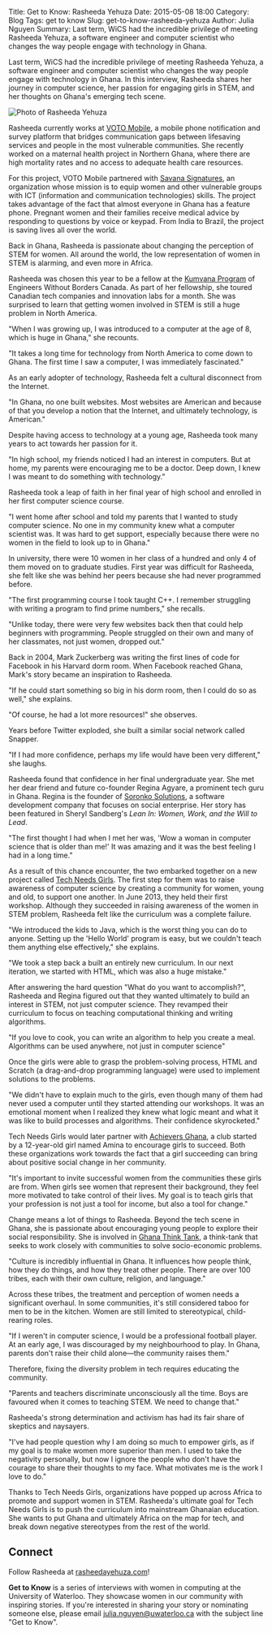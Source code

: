 Title: Get to Know: Rasheeda Yehuza
Date: 2015-05-08 18:00
Category: Blog
Tags: get to know
Slug: get-to-know-rasheeda-yehuza
Author: Julia Nguyen
Summary: Last term, WiCS had the incredible privilege of meeting Rasheeda Yehuza, a software engineer and computer scientist who changes the way people engage with technology in Ghana.

Last term, WiCS had the incredible privilege of meeting Rasheeda Yehuza, a software engineer and computer scientist who changes the way people engage with technology in Ghana. In this interview, Rasheeda shares her journey in computer science, her passion for engaging girls in STEM, and her thoughts on Ghana's emerging tech scene.

![Photo of Rasheeda Yehuza](http://i725.photobucket.com/albums/ww252/itsjulianguyen/rasheeda_yehuza_zpsmotg82t4.png "Rasheeda Yehuza")

Rasheeda currently works at [VOTO Mobile](https://www.votomobile.org), a mobile phone notification and survey platform that bridges communication gaps between lifesaving services and people in the most vulnerable communities. She recently worked on a maternal health project in Northern Ghana, where there are high mortality rates and no access to adequate health care resources.

For this project, VOTO Mobile partnered with [Savana Signatures](http://savsign.org), an organization whose mission is to equip women and other vulnerable groups with ICT (information and communication technologies) skills. The project takes advantage of the fact that almost everyone in Ghana has a feature phone. Pregnant women and their families receive medical advice by responding to questions by voice or keypad. From India to Brazil, the project is saving lives all over the world.

Back in Ghana, Rasheeda is passionate about changing the perception of STEM for women. All around the world, the low representation of women in STEM is alarming, and even more in Africa.

Rasheeda was chosen this year to be a fellow at the [Kumvana Program](http://kumvana.ewb.ca) of Engineers Without Borders Canada. As part of her fellowship, she toured Canadian tech companies and innovation labs for a month. She was surprised to learn that getting women involved in STEM is still a huge problem in North America.

"When I was growing up, I was introduced to a computer at the age of 8, which is huge in Ghana," she recounts.

"It takes a long time for technology from North America to come down to Ghana. The first time I saw a computer, I was immediately fascinated."

As an early adopter of technology, Rasheeda felt a cultural disconnect from the Internet.

"In Ghana, no one built websites. Most websites are American and because of that you develop a notion that the Internet, and ultimately technology, is American."

Despite having access to technology at a young age, Rasheeda took many years to act towards her passion for it.

"In high school, my friends noticed I had an interest in computers. But at home, my parents were encouraging me to be a doctor. Deep down, I knew I was meant to do something with technology."

Rasheeda took a leap of faith in her final year of high school and enrolled in her first computer science course.

"I went home after school and told my parents that I wanted to study computer science. No one in my community knew what a computer scientist was. It was hard to get support, especially because there were no women in the field to look up to in Ghana."

In university, there were 10 women in her class of a hundred and only 4 of them moved on to graduate studies. First year was difficult for Rasheeda, she felt like she was behind her peers because she had never programmed before.

"The first programming course I took taught C++. I remember struggling with writing a program to find prime numbers," she recalls.

"Unlike today, there were very few websites back then that could help beginners with programming. People struggled on their own and many of her classmates, not just women, dropped out."

Back in 2004, Mark Zuckerberg was writing the first lines of code for Facebook in his Harvard dorm room. When Facebook reached Ghana, Mark's story became an inspiration to Rasheeda.

"If he could start something so big in his dorm room, then I could do so as well," she explains.

"Of course, he had a lot more resources!" she observes.

Years before Twitter exploded, she built a similar social network called Snapper.

"If I had more confidence, perhaps my life would have been very different," she laughs.

Rasheeda found that confidence in her final undergraduate year. She met her dear friend and future co-founder Regina Agyare, a prominent tech guru in Ghana. Regina is the founder of [Soronko Solutions](http://www.soronkosolutions.com), a software development company that focuses on social enterprise. Her story has been featured in Sheryl Sandberg's *Lean In: Women, Work, and the Will to Lead*.

"The first thought I had when I met her was, 'Wow a woman in computer science that is older than me!' It was amazing and it was the best feeling I had in a long time."

As a result of this chance encounter, the two embarked together on a new project called [Tech Needs Girls](http://www.soronkosolutions.com/tng.html). The first step for them was to raise awareness of computer science by creating a community for women, young and old, to support one another.
In June 2013, they held their first workshop. Although they succeeded in raising awareness of the women in STEM problem, Rasheeda felt like the curriculum was a complete failure.

"We introduced the kids to Java, which is the worst thing you can do to anyone. Setting up the 'Hello World' program is easy, but we couldn't teach them anything else effectively," she explains.

"We took a step back a built an entirely new curriculum. In our next iteration, we started with HTML, which was also a huge mistake."

After answering the hard question "What do you want to accomplish?", Rasheeda and Regina figured out that they wanted ultimately to build an interest in STEM, not just computer science. They revamped their curriculum to focus on teaching computational thinking and writing algorithms.

"If you love to cook, you can write an algorithm to help you create a meal. Algorithms can be used anywhere, not just in computer science"

Once the girls were able to grasp the problem-solving process, HTML and Scratch (a drag-and-drop programming language) were used to implement solutions to the problems.

"We didn't have to explain much to the girls, even though many of them had never used a computer until they started attending our workshops. It was an emotional moment when I realized they knew what logic meant and what it was like to build processes and algorithms. Their confidence skyrocketed."

Tech Needs Girls would later partner with [Achievers Ghana](http://achieversghana.org), a club started by a 12-year-old girl named Amina to encourage girls to succeed. Both these organizations work towards the fact that a girl succeeding can bring about positive social change in her community.

"It's important to invite successful women from the communities these girls are from. When girls see women that represent their background, they feel more motivated to take control of their lives. My goal is to teach girls that your profession is not just a tool for income, but also a tool for change."

Change means a lot of things to Rasheeda. Beyond the tech scene in Ghana, she is passionate about encouraging young people to explore their social responsibility. She is involved in [Ghana Think Tank](http://ghanathinktank.org), a think-tank that seeks to work closely with communities to solve socio-economic problems.

"Culture is incredibly influential in Ghana. It influences how people think, how they do things, and how they treat other people. There are over 100 tribes, each with their own culture, religion, and language."

Across these tribes, the treatment and perception of women needs a significant overhaul. In some communities, it's still considered taboo for men to be in the kitchen. Women are still limited to stereotypical, child-rearing roles.

"If I weren't in computer science, I would be a professional football player. At an early age, I was discouraged by my neighbourhood to play. In Ghana, parents don't raise their child alone&mdash;the community raises them."

Therefore, fixing the diversity problem in tech requires educating the community.

"Parents and teachers discriminate unconsciously all the time. Boys are favoured when it comes to teaching STEM. We need to change that."

Rasheeda's strong determination and activism has had its fair share of skeptics and naysayers.

"I've had people question why I am doing so much to empower girls, as if my goal is to make women more superior than men. I used to take the negativity personally, but now I ignore the people who don't have the courage to share their thoughts to my face. What motivates me is the work I love to do."

Thanks to Tech Needs Girls, organizations have popped up across Africa to promote and support women in STEM. Rasheeda's ultimate goal for Tech Needs Girls is to push the curriculum into mainstream Ghanaian education. She wants to put Ghana and ultimately Africa on the map for tech, and break down negative stereotypes from the rest of the world.

## Connect ##

Follow Rasheeda at [rasheedayehuza.com](http://rasheedayehuza.com)!

**Get to Know** is a series of interviews with women in computing at the
University of Waterloo. They showcase women in our community with inspiring
stories. If you're interested in sharing your story or nominating someone else,
please email <julia.nguyen@uwaterloo.ca> with the subject line "Get to Know".
